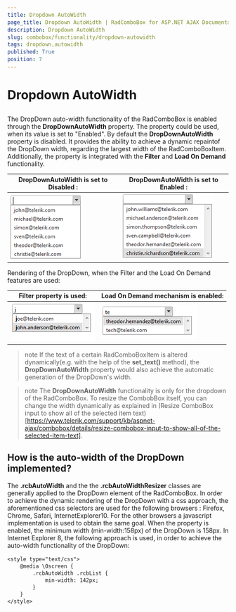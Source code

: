 ```yaml
---
title: Dropdown AutoWidth
page_title: Dropdown AutoWidth | RadComboBox for ASP.NET AJAX Documentation
description: Dropdown AutoWidth
slug: combobox/functionality/dropdown-autowidth
tags: dropdown,autowidth
published: True
position: 7
---
```


# Dropdown AutoWidth



## 

The DropDown auto-width functionality of the RadComboBox is enabled through the **DropDownAutoWidth** property. The property could be used, when its value is set to "Enabled". By default the **DropDownAutoWidth** property is disabled. It provides the ability to achieve a dynamic repaintof the DropDown width, regarding the largest width of the RadComboBoxItem. Additionally, the property is integrated with the **Filter** and **Load On Demand** functionality.


|  **DropDownAutoWidth** is set to **Disabled** : |  **DropDownAutoWidth** is set to **Enabled** : |
| ------ | ------ |
|![Drop Down Auto Width Disabled](images/combobox_dropdownautowidth_disabled.png)|![Drop Down Auto Width Enabled](images/combobox_dropdownautowidth_enabled.png)|

Rendering of the DropDown, when the Filter and the Load On Demand features are used:


|  **Filter** property is used: |  **Load On Demand** mechanism is enabled: |
| ------ | ------ |
|![Drop Down Auto Width Filter](images/combobox_dropdownautowidth_filter.png)|![Drop Down Auto Width LOD](images/combobox_dropdownautowidth_lod.png)|

>note If the text of a certain RadComboBoxItem is altered dynamically(e.g. with the help of the **set_text()** method), the **DropDownAutoWidth** property would also achieve the automatic generation of the DropDown's width.
>

>note The **DropDownAutoWidth** functionality is only for the dropdown of the RadComboBox. To resize the CombobBox itself, you can change the width dynamically as explained in (Resize ComboBox input to show all of the selected item text)[https://www.telerik.com/support/kb/aspnet-ajax/combobox/details/resize-combobox-input-to-show-all-of-the-selected-item-text].
>

## How is the auto-width of the DropDown implemented?

The **.rcbAutoWidth** and the the **.rcbAutoWidthResizer** classes are generally applied to the DropDown element of the RadComboBox. In order to achieve the dynamic rendering of the DropDown with a css approach, the aforementioned css selectors are used for the following browsers : Firefox, Chrome, Safari, InternetExplorer10. For the other browsers a javascript implementation is used to obtain the same goal. When the property is enabled, the minimum width (min-width:158px) of the DropDown is 158px. In Internet Explorer 8, the following approach is used, in order to achieve the auto-width functionality of the DropDown:

````ASPNET
<style type="text/css">
	@media \0screen {
		.rcbAutoWidth .rcbList {
			min-width: 142px;
		}
	}
</style>
````


